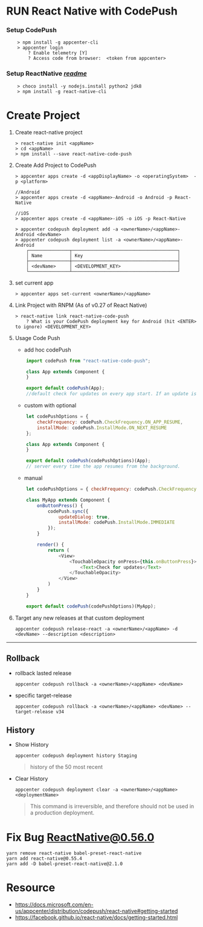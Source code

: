 # RUN React Native with CodePush

### Setup CodePush 
```
    > npm install -g appcenter-cli
    > appcenter login
        ? Enable telemetry [Y]
        ? Access code from browser:  <token from appcenter>
```



### Setup ReactNative  [_readme_](https://facebook.github.io/react-native/docs/getting-started.html)
```
    > choco install -y nodejs.install python2 jdk8
    > npm install -g react-native-cli 
```


# Create Project
1. Create react-native project <appName>
    ```
    > react-native init <appName>
    > cd <appName>
    > npm install --save react-native-code-push
    ```
2. Create Add Project to CodePush
    ```
    > appcenter apps create -d <appDisplayName> -o <operatingSystem>  -p <platform> 
    ```
    ```
    //Android
    > appcenter apps create -d <appName>-Android -o Android -p React-Native

    //iOS
    > appcenter apps create -d <appName>-iOS -o iOS -p React-Native
    ```

    ``` 
    > appcenter codepush deployment add -a <ownerName>/<appName>-Android <devName>
    > appcenter codepush deployment list -a <ownerName>/<appName>-Android
        ┌───────────────┬───────────────────────────────────────┐
        │ Name          │ Key                                   │
        ├───────────────┼───────────────────────────────────────┤
        │ <devName>     │ <DEVELOPMENT_KEY>                     │
        └───────────────┴───────────────────────────────────────┘       
    ```
3.  set current app 
    ```
    > appcenter apps set-current <ownerName>/<appName>
    ```
4. Link Project with RNPM  (As of v0.27 of React Native)
    ```
    > react-native link react-native-code-push
        ? What is your CodePush deployment key for Android (hit <ENTER> to ignore) <DEVELOPMENT_KEY>
    ```
5. Usage Code Push
    + add hoc codePush
    ```javascript
        import codePush from "react-native-code-push";

        class App extends Component {
        }

        export default codePush(App);
        //default check for updates on every app start. If an update is available
    ```
    + custom with optional
    ```javascript
        let codePushOptions = { 
            checkFrequency: codePush.CheckFrequency.ON_APP_RESUME, 
            installMode: codePush.InstallMode.ON_NEXT_RESUME
        };

        class App extends Component {
        }

        export default codePush(codePushOptions)(App);
        // server every time the app resumes from the background.
    ```
    + manual
    ```javascript
        let codePushOptions = { checkFrequency: codePush.CheckFrequency.MANUAL };

        class MyApp extends Component {
            onButtonPress() {
                codePush.sync({
                    updateDialog: true,
                    installMode: codePush.InstallMode.IMMEDIATE
                });
            }

            render() {
                return (
                    <View>
                        <TouchableOpacity onPress={this.onButtonPress}>
                            <Text>Check for updates</Text>
                        </TouchableOpacity>
                    </View> 
                )
            }
        }

        export default codePush(codePushOptions)(MyApp);
    ```
6. Target any new releases at that custom deployment
    ```
    appcenter codepush release-react -a <ownerName>/<appName> -d <devName> --description <description>
    ```
--------------

## Rollback
+ rollback lasted release
    ```
    appcenter codepush rollback -a <ownerName>/<appName> <devName>
    ```

+ specific target-release
    ```
    appcenter codepush rollback -a <ownerName>/<appName> <devName> --target-release v34 
    ```
## History
+ Show History 
    ```
    appcenter codepush deployment history Staging
    ```
    > history of the 50 most recent
+ Clear History

    ```
    appcenter codepush deployment clear -a <ownerName>/<appName> <deploymentName>
    ```
    > This command is irreversible, and therefore should not be used in a production deployment.



# Fix Bug ReactNative@0.56.0
```
yarn remove react-native babel-preset-react-native
yarn add react-native@0.55.4
yarn add -D babel-preset-react-native@2.1.0
```

# Resource
+ https://docs.microsoft.com/en-us/appcenter/distribution/codepush/react-native#getting-started
+ https://facebook.github.io/react-native/docs/getting-started.html